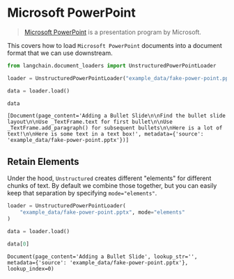 # Microsoft PowerPoint

>[Microsoft PowerPoint](https://en.wikipedia.org/wiki/Microsoft_PowerPoint) is a presentation program by Microsoft.

This covers how to load `Microsoft PowerPoint` documents into a document format that we can use downstream.


```python
from langchain.document_loaders import UnstructuredPowerPointLoader
```


```python
loader = UnstructuredPowerPointLoader("example_data/fake-power-point.pptx")
```


```python
data = loader.load()
```


```python
data
```




    [Document(page_content='Adding a Bullet Slide\n\nFind the bullet slide layout\n\nUse _TextFrame.text for first bullet\n\nUse _TextFrame.add_paragraph() for subsequent bullets\n\nHere is a lot of text!\n\nHere is some text in a text box!', metadata={'source': 'example_data/fake-power-point.pptx'})]



## Retain Elements

Under the hood, `Unstructured` creates different "elements" for different chunks of text. By default we combine those together, but you can easily keep that separation by specifying `mode="elements"`.


```python
loader = UnstructuredPowerPointLoader(
    "example_data/fake-power-point.pptx", mode="elements"
)
```


```python
data = loader.load()
```


```python
data[0]
```




    Document(page_content='Adding a Bullet Slide', lookup_str='', metadata={'source': 'example_data/fake-power-point.pptx'}, lookup_index=0)




```python

```

